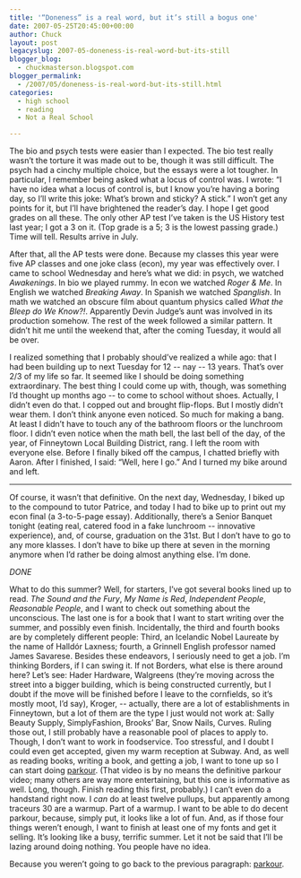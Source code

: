 ```yaml
---
title: '“Doneness” is a real word, but it’s still a bogus one'
date: 2007-05-25T20:45:00+00:00
author: Chuck
layout: post
legacyslug: 2007-05-doneness-is-real-word-but-its-still
blogger_blog:
  - chuckmasterson.blogspot.com
blogger_permalink:
  - /2007/05/doneness-is-real-word-but-its-still.html
categories:
  - high school
  - reading
  - Not a Real School

---
```

The bio and psych tests were easier than I expected. The bio test really wasn’t
the torture it was made out to be, though it was still difficult. The psych had
a cinchy multiple choice, but the essays were a lot tougher. In particular, I
remember being asked what a locus of control was. I wrote: “I have no idea what
a locus of control is, but I know you’re having a boring day, so I’ll write
this joke: What’s brown and sticky? A stick.” I won’t get any points for it,
but I’ll have brightened the reader’s day. I hope I get good grades on all
these. The only other AP test I’ve taken is the US History test last year; I
got a 3 on it. (Top grade is a 5; 3 is the lowest passing grade.) Time will
tell. Results arrive in July.  

After that, all the AP tests were done. Because my classes this year were five
AP classes and one joke class (econ), my year was effectively over. I came to
school Wednesday and here’s what we did: in psych, we watched _Awakenings_. In
bio we played rummy. In econ we watched _Roger & Me_. In English we watched
_Breaking Away_. In Spanish we watched _Spanglish_. In math we watched an
obscure film about quantum physics called _What the Bleep do We Know?!_.
Apparently Devin Judge’s aunt was involved in its production somehow. The rest
of the week followed a similar pattern. It didn’t hit me until the weekend
that, after the coming Tuesday, it would all be over.  

I realized something that I probably should’ve realized a while ago: that I had
been building up to next Tuesday for 12 -- nay -- 13 years. That’s over 2/3 of
my life so far. It seemed like I should be doing something extraordinary. The
best thing I could come up with, though, was something I’d thought up months
ago -- to come to school without shoes. Actually, I didn’t even do that. I
copped out and brought flip-flops. But I mostly didn’t wear them. I don’t think
anyone even noticed. So much for making a bang. At least I didn’t have to touch
any of the bathroom floors or the lunchroom floor. I didn’t even notice when
the math bell, the last bell of the day, of the year, of Finneytown Local
Building District, rang. I left the room with everyone else. Before I finally
biked off the campus, I chatted briefly with Aaron. After I finished, I said:
“Well, here I go.” And I turned my bike around and left.  

* * *

Of course, it wasn’t that definitive. On the next day, Wednesday, I biked up to
the compound to tutor Patrice, and today I had to bike up to print out my econ
final (a 3-to-5-page essay). Additionally, there’s a Senior Banquet tonight
(eating real, catered food in a fake lunchroom -- innovative experience), and,
of course, graduation on the 31st. But I don’t have to go to any more klasses.
I don’t have to bike up there at seven in the morning anymore when I’d rather
be doing almost anything else. I’m done.  

<span class="large">_DONE_</span>  

What to do this summer? Well, for starters, I’ve got several books lined up to
read. _The Sound and the Fury_, _My Name is Red_, _Independent People_,
_Reasonable People_, and I want to check out something about the unconscious.
The last one is for a book that I want to start writing over the summer, and
possibly even finish. Incidentally, the third and fourth books are by
completely different people: Third, an Icelandic Nobel Laureate by the name of
Halldór Laxness; fourth, a Grinnell English professor named James Savarese.
Besides these endeavors, I seriously need to get a job. I’m thinking Borders,
if I can swing it. If not Borders, what else is there around here? Let’s see:
Hader Hardware, Walgreens (they’re moving across the street into a bigger
building, which is being constructed currently, but I doubt if the move will be
finished before I leave to the cornfields, so it’s mostly moot, I’d say),
Kroger, -- actually, there are a lot of establishments in Finneytown, but a lot
of them are the type I just would not work at: Sally Beauty Supply,
SimplyFashion, Brooks’ Bar, Snow Nails, Curves. Ruling those out, I still
probably have a reasonable pool of places to apply to. Though, I don’t want to
work in foodservice. Too stressful, and I doubt I could even get accepted,
given my warm reception at Subway. And, as well as reading books, writing a
book, and getting a job, I want to tone up so I can start doing
[parkour](http://video.google.com/videoplay?docid=1996675427048738448&q=parkour&hl=en).
(That video is by no means the definitive parkour video; many others are way
more entertaining, but this one is informative as well. Long, though. Finish
reading this first, probably.) I can’t even do a handstand right now. I _can_
do at least twelve pullups, but apparently among traceurs 30 are a warmup. Part
of a warmup. I want to be able to do decent parkour, because, simply put, it
looks like a lot of fun. And, as if those four things weren’t enough, I want to
finish at least one of my fonts and get it selling. It’s looking like a busy,
terrific summer. Let it not be said that I’ll be lazing around doing nothing.
You people have no idea.

Because you weren’t going to go back to the previous paragraph:
[parkour](http://video.google.com/videoplay?docid=1996675427048738448&q=parkour&hl=en).
